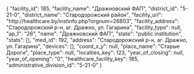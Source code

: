 {
    "facility_id": 185,
    "facility_name": "Дражновский ФАП",
    "district_id": "5-21-0",
    "district_name": "Стародорожский район",
    "facility_url": "http:\/\/healthcare.by\/instinfo.php?orgnum=26803",
    "facility_address": "Стародорожский р-н,  аг. Дражно, ул. Гагарина",
    "facility_type": null,
    "ap_1": "26",
    "name": "Дражновский ФАП",
    "state": "public institution",
    "stats": [],
    "med_id": 192,
    "address": "Стародорожский р-н,  аг. Дражно, ул. Гагарина",
    "devices": [],
    "coord_x_y": null,
    "place_name": "Старые Дороги",
    "place_type": null,
    "localties_key": 123,
    "year_of_closing": null,
    "year_of_opening": "0",
    "healthcare_facility_key": 185,
    "administrative_division_id": "5-21-0"
}